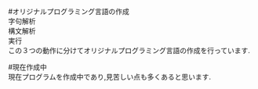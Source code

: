 #オリジナルプログラミング言語の作成  
字句解析  
構文解析  
実行  
この３つの動作に分けてオリジナルプログラミング言語の作成を行っています.  

#現在作成中  
現在プログラムを作成中であり,見苦しい点も多くあると思います.  
